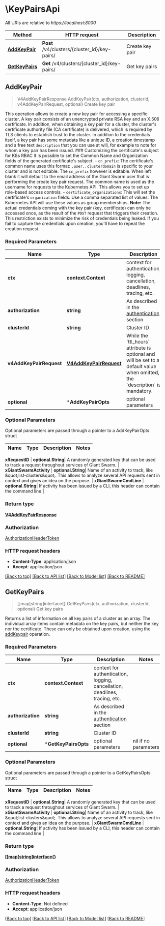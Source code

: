 # \KeyPairsApi

All URIs are relative to *https://localhost:8000*

Method | HTTP request | Description
------------- | ------------- | -------------
[**AddKeyPair**](KeyPairsApi.md#AddKeyPair) | **Post** /v4/clusters/{cluster_id}/key-pairs/ | Create key pair
[**GetKeyPairs**](KeyPairsApi.md#GetKeyPairs) | **Get** /v4/clusters/{cluster_id}/key-pairs/ | Get key pairs



## AddKeyPair

> V4AddKeyPairResponse AddKeyPair(ctx, authorization, clusterId, v4AddKeyPairRequest, optional)
Create key pair

This operation allows to create a new key pair for accessing a specific cluster.  A key pair consists of an unencrypted private RSA key and an X.509 certificate. In addition, when obtaining a key pair for a cluster, the cluster's certificate authority file (CA certificate) is delivered, which is required by TLS clients to establish trust to the cluster.  In addition to the credentials itself, a key pair has some metadata like a unique ID, a creation timestamp and a free text `description` that you can use at will, for example to note for whom a key pair has been issued.  ### Customizing the certificate's subject for K8s RBAC  It is possible to set the Common Name and Organization fields of the generated certificate's subject.  - `cn_prefix`: The certificate's common name uses this format: `.user.`.    `clusterdomain` is specific to your cluster and is not editable.    The `cn_prefix` however is editable. When left blank it will default   to the email address of the Giant Swarm user that is performing the   create key pair request.    The common name is used as the username for requests to the Kubernetes API. This allows you   to set up role-based access controls.   - `certificate_organizations`: This will set the certificate's `organization` fields. Use a comma separated list of values.   The Kubernetes API will use these values as group memberships.  __Note:__ The actual credentials coming with the key pair (key, certificate) can only be accessed once, as the result of the `POST` request that triggers their creation. This restriction exists to minimize the risk of credentials being leaked. If you fail to capture the credentials upon creation, you'll have to repeat the creation request. 

### Required Parameters


Name | Type | Description  | Notes
------------- | ------------- | ------------- | -------------
**ctx** | **context.Context** | context for authentication, logging, cancellation, deadlines, tracing, etc.
**authorization** | **string**| As described in the [authentication](#section/Authentication) section  | 
**clusterId** | **string**| Cluster ID | 
**v4AddKeyPairRequest** | [**V4AddKeyPairRequest**](V4AddKeyPairRequest.md)| While the &#x60;ttl_hours&#x60; attribute is optional and will be set to a default value when omitted, the &#x60;description&#x60; is mandatory.  | 
 **optional** | ***AddKeyPairOpts** | optional parameters | nil if no parameters

### Optional Parameters

Optional parameters are passed through a pointer to a AddKeyPairOpts struct


Name | Type | Description  | Notes
------------- | ------------- | ------------- | -------------



 **xRequestID** | **optional.String**| A randomly generated key that can be used to track a request throughout services of Giant Swarm.  | 
 **xGiantSwarmActivity** | **optional.String**| Name of an activity to track, like \&quot;list-clusters\&quot;. This allows to analyze several API requests sent in context and gives an idea on the purpose.  | 
 **xGiantSwarmCmdLine** | **optional.String**| If activity has been issued by a CLI, this header can contain the command line  | 

### Return type

[**V4AddKeyPairResponse**](V4AddKeyPairResponse.md)

### Authorization

[AuthorizationHeaderToken](../README.md#AuthorizationHeaderToken)

### HTTP request headers

- **Content-Type**: application/json
- **Accept**: application/json

[[Back to top]](#) [[Back to API list]](../README.md#documentation-for-api-endpoints)
[[Back to Model list]](../README.md#documentation-for-models)
[[Back to README]](../README.md)


## GetKeyPairs

> []map[string]interface{} GetKeyPairs(ctx, authorization, clusterId, optional)
Get key pairs

Returns a list of information on all key pairs of a cluster as an array.  The individual array items contain metadata on the key pairs, but neither the key nor the certificate. These can only be obtained upon creation, using the [addKeypair](#operation/addKeyPair) operation. 

### Required Parameters


Name | Type | Description  | Notes
------------- | ------------- | ------------- | -------------
**ctx** | **context.Context** | context for authentication, logging, cancellation, deadlines, tracing, etc.
**authorization** | **string**| As described in the [authentication](#section/Authentication) section  | 
**clusterId** | **string**| Cluster ID | 
 **optional** | ***GetKeyPairsOpts** | optional parameters | nil if no parameters

### Optional Parameters

Optional parameters are passed through a pointer to a GetKeyPairsOpts struct


Name | Type | Description  | Notes
------------- | ------------- | ------------- | -------------


 **xRequestID** | **optional.String**| A randomly generated key that can be used to track a request throughout services of Giant Swarm.  | 
 **xGiantSwarmActivity** | **optional.String**| Name of an activity to track, like \&quot;list-clusters\&quot;. This allows to analyze several API requests sent in context and gives an idea on the purpose.  | 
 **xGiantSwarmCmdLine** | **optional.String**| If activity has been issued by a CLI, this header can contain the command line  | 

### Return type

[**[]map[string]interface{}**](map[string]interface{}.md)

### Authorization

[AuthorizationHeaderToken](../README.md#AuthorizationHeaderToken)

### HTTP request headers

- **Content-Type**: Not defined
- **Accept**: application/json

[[Back to top]](#) [[Back to API list]](../README.md#documentation-for-api-endpoints)
[[Back to Model list]](../README.md#documentation-for-models)
[[Back to README]](../README.md)

